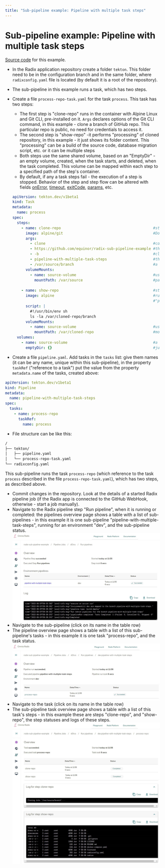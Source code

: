 ```yaml
---
title: "Sub-pipeline example: Pipeline with multiple task steps"
---
```


# Sub-pipeline example: Pipeline with multiple task steps

[Source code](https://github.com/equinor/radix-sub-pipeline-example/tree/pipeline-with-multiple-task-steps) for this example.

* In the Radix application repository create a folder `tekton`. This folder need to be in the configuration branch and in the same folder, where `radixconfig.yaml` file is located (by default it is a root of the repository).
* The sub-pipeline in this example runs a task, which has two steps.
* Create a file `process-repo-task.yaml` for the task `process`. This task has two steps:
  * The first step is "clone-repo" runs in the container with Alpine Linux and Git CLI, pre-installed  on it. `Args` declares options of the Git CLI command, in this example - clone a branch of GitHub repo. This particular repo is public, no need for credentials to access it.
  * The second step is "show-repo" -it performs "processing" of cloned repository, in this example - it just shows its folder content. This "processing" can be a build of the source code, database migration script, etc. or it can be multiple steps
  * Both steps use the same shared volume, based on an "EmptyDir" - an empty volume, created, when the task starts, and deleted, when the task completed. This volume can be mapped within each step to a specified path of the step's container.
  * By default, if any a task steps fail - the execution of a step is stopped. Behavior of the step and step flow can be altered with fields [onError](https://tekton.dev/docs/pipelines/tasks/#specifying-onerror-for-a-step), [timeout](https://tekton.dev/docs/pipelines/tasks/#specifying-a-timeout), [exitCode](https://tekton.dev/docs/pipelines/tasks/#accessing-steps-exitcode-in-subsequent-steps), [params](https://tekton.dev/docs/pipelines/tasks/#specifying-parameters), etc.

  ```yaml
  apiVersion: tekton.dev/v1beta1
  kind: Task
  metadata:
    name: process
  spec:
    steps:
      - name: clone-repo                                          #step to clone a Git repository
        image: alpine/git                                         #Docker image with Git CLI
        args:
          - clone                                                 #command to clone the git repository
          - https://github.com/equinor/radix-sub-pipeline-example #the repository to be cloned
          - -b                                                    #clone specific branch
          - pipeline-with-multiple-task-steps                     #the branch to be cloned
          - /var/source/branch                                    #a folder, where to clone the repository
        volumeMounts:
          - name: source-volume                                   #using an empty volume, shared between this task steps
            mountPath: /var/source                                #path, where the common empty volume is mapped
  
      - name: show-repo                                           #step to process the repository, cloned in the step "clone-repo"
        image: alpine                                             #run a sh-script within a Alpine Linux container
                                                                  #"process" the cloned repository - here just show its folder
        script: |
          #!/usr/bin/env sh
          ls -la /var/cloned-repo/branch
        volumeMounts:
          - name: source-volume                                   #using the same volume, used in the step "clone-repo"
            mountPath: /var/cloned-repo                           #mount this volume to a folder "/var/cloned-repo"
    volumes:
      - name: source-volume                                       #a volume, which can be shared between task steps
        emptyDir: {}                                              #just an empty volume, being deleted after completion of the task
  ```

* Create a file `pipeline.yaml`. Add tasks in the `tasks` list: give them names (it can be any name, unique within this sub-pipeline), in the property `taskRef` ("reference to a task") put the value from the property `metadata.name` of the tasks, created above:

```yaml
apiVersion: tekton.dev/v1beta1
kind: Pipeline
metadata:
  name: pipeline-with-multiple-task-steps
spec:
  tasks:
    - name: process-repo
      taskRef:
        name: process
```

* File structure can be like this:

```sh
/
├── tekton/
│   ├── pipeline.yaml
│   └── process-repo-task.yaml
└── radixconfig.yaml
```

This sub-pipeline runs the task `process-repo` (which reference to the task `process` described in the file `process-repo-task.yaml`), which has two steps, as described above.

* Commit changes in the repository. Look at the details of a started Radix pipeline job (if the Radix app is connected to the GitHub WebHook, otherwise - start a job manually).
* Navigate to the Radix pipeline step "Run pipeline", when it is running or completed: the pipelines overview page shows a table with a list of sub-pipelines - in this example it is one sub-pipeline "pipeline-with-multiple-task-steps", running for an environment "dev", and the sub-pipeline status.
 ![Sub-pipeline list](./example-pipeline-with-multiple-task-steps.jpg "Sub-pipeline list")
* Navigate to the sub-pipeline (click on its name in the table row)
* The pipeline overview page shows a table with a list of this sub-pipeline's tasks - in this example it is one task "process-repo", and the task status.
  ![Sub-pipeline tasks](./example-pipeline-with-multiple-task-steps-task-list.jpg "Sub-pipeline tasks")
* Navigate to the task (click on its name in the table row)
* The sub-pipeline task overview page shows a table with a list of this task's steps - in this example these are steps "clone-repo", and "show-repo", the step statuses and logs of these steps.
  ![Sub-pipeline task steps](./example-pipeline-with-multiple-task-steps-step-list.jpg "Sub-pipeline task steps")
